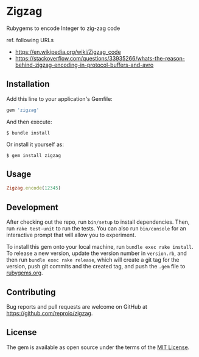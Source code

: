 # Zigzag

Rubygems to encode Integer to zig-zag code

ref. following URLs

- https://en.wikipedia.org/wiki/Zigzag_code
- https://stackoverflow.com/questions/33935266/whats-the-reason-behind-zigzag-encoding-in-protocol-buffers-and-avro

## Installation

Add this line to your application's Gemfile:

```ruby
gem 'zigzag'
```

And then execute:

    $ bundle install

Or install it yourself as:

    $ gem install zigzag

## Usage

```ruby
Zigzag.encode(12345)
```

## Development

After checking out the repo, run `bin/setup` to install dependencies. Then, run `rake test-unit` to run the tests. You can also run `bin/console` for an interactive prompt that will allow you to experiment.

To install this gem onto your local machine, run `bundle exec rake install`. To release a new version, update the version number in `version.rb`, and then run `bundle exec rake release`, which will create a git tag for the version, push git commits and the created tag, and push the `.gem` file to [rubygems.org](https://rubygems.org).

## Contributing

Bug reports and pull requests are welcome on GitHub at https://github.com/reproio/zigzag.

## License

The gem is available as open source under the terms of the [MIT License](https://opensource.org/licenses/MIT).
